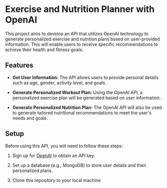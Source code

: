 # Exercise and Nutrition Planner with OpenAI

This project aims to develop an API that utilizes OpenAI technology to generate personalized exercise and nutrition plans based on user-provided information. This will enable users to receive specific recommendations to achieve their health and fitness goals.

## Features

- **Get User Information:** The API allows users to provide personal details such as age, gender, activity level, and goals.

- **Generate Personalized Workout Plan:** Using the OpenAI API, a personalized exercise plan will be generated based on user information.

- **Generate Personalized Nutrition Plan:** The OpenAI API will also be used to generate tailored nutritional recommendations to meet the user's needs and goals.

## Setup

Before using this API, you will need to follow these steps:

1. Sign up for [OpenAI](https://www.openai.com/) to obtain an API key.

2. Set up a database (e.g., MongoDB) to store user details and their personalized plans.

3. Clone this repository to your local machine

